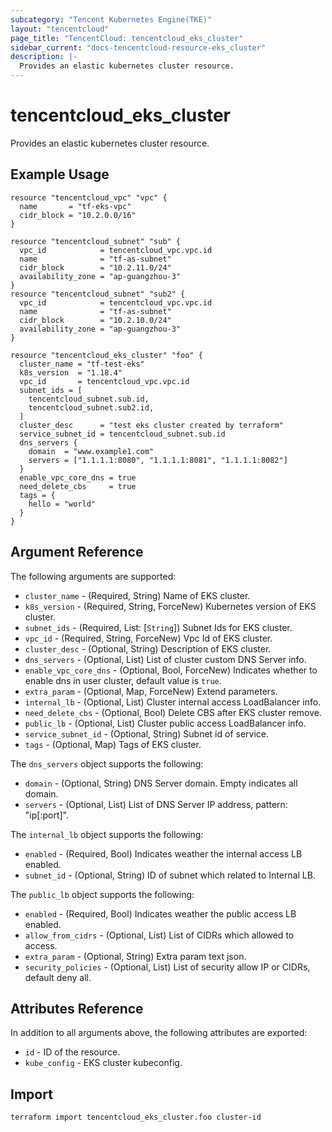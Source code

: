 ```yaml
---
subcategory: "Tencent Kubernetes Engine(TKE)"
layout: "tencentcloud"
page_title: "TencentCloud: tencentcloud_eks_cluster"
sidebar_current: "docs-tencentcloud-resource-eks_cluster"
description: |-
  Provides an elastic kubernetes cluster resource.
---
```


# tencentcloud_eks_cluster

Provides an elastic kubernetes cluster resource.

## Example Usage

```hcl
resource "tencentcloud_vpc" "vpc" {
  name       = "tf-eks-vpc"
  cidr_block = "10.2.0.0/16"
}

resource "tencentcloud_subnet" "sub" {
  vpc_id            = tencentcloud_vpc.vpc.id
  name              = "tf-as-subnet"
  cidr_block        = "10.2.11.0/24"
  availability_zone = "ap-guangzhou-3"
}
resource "tencentcloud_subnet" "sub2" {
  vpc_id            = tencentcloud_vpc.vpc.id
  name              = "tf-as-subnet"
  cidr_block        = "10.2.10.0/24"
  availability_zone = "ap-guangzhou-3"
}

resource "tencentcloud_eks_cluster" "foo" {
  cluster_name = "tf-test-eks"
  k8s_version  = "1.18.4"
  vpc_id       = tencentcloud_vpc.vpc.id
  subnet_ids = [
    tencentcloud_subnet.sub.id,
    tencentcloud_subnet.sub2.id,
  ]
  cluster_desc      = "test eks cluster created by terraform"
  service_subnet_id = tencentcloud_subnet.sub.id
  dns_servers {
    domain  = "www.example1.com"
    servers = ["1.1.1.1:8080", "1.1.1.1:8081", "1.1.1.1:8082"]
  }
  enable_vpc_core_dns = true
  need_delete_cbs     = true
  tags = {
    hello = "world"
  }
}
```

## Argument Reference

The following arguments are supported:

* `cluster_name` - (Required, String) Name of EKS cluster.
* `k8s_version` - (Required, String, ForceNew) Kubernetes version of EKS cluster.
* `subnet_ids` - (Required, List: [`String`]) Subnet Ids for EKS cluster.
* `vpc_id` - (Required, String, ForceNew) Vpc Id of EKS cluster.
* `cluster_desc` - (Optional, String) Description of EKS cluster.
* `dns_servers` - (Optional, List) List of cluster custom DNS Server info.
* `enable_vpc_core_dns` - (Optional, Bool, ForceNew) Indicates whether to enable dns in user cluster, default value is `true`.
* `extra_param` - (Optional, Map, ForceNew) Extend parameters.
* `internal_lb` - (Optional, List) Cluster internal access LoadBalancer info.
* `need_delete_cbs` - (Optional, Bool) Delete CBS after EKS cluster remove.
* `public_lb` - (Optional, List) Cluster public access LoadBalancer info.
* `service_subnet_id` - (Optional, String) Subnet id of service.
* `tags` - (Optional, Map) Tags of EKS cluster.

The `dns_servers` object supports the following:

* `domain` - (Optional, String) DNS Server domain. Empty indicates all domain.
* `servers` - (Optional, List) List of DNS Server IP address, pattern: "ip[:port]".

The `internal_lb` object supports the following:

* `enabled` - (Required, Bool) Indicates weather the internal access LB enabled.
* `subnet_id` - (Optional, String) ID of subnet which related to Internal LB.

The `public_lb` object supports the following:

* `enabled` - (Required, Bool) Indicates weather the public access LB enabled.
* `allow_from_cidrs` - (Optional, List) List of CIDRs which allowed to access.
* `extra_param` - (Optional, String) Extra param text json.
* `security_policies` - (Optional, List) List of security allow IP or CIDRs, default deny all.

## Attributes Reference

In addition to all arguments above, the following attributes are exported:

* `id` - ID of the resource.
* `kube_config` - EKS cluster kubeconfig.


## Import

```
terraform import tencentcloud_eks_cluster.foo cluster-id
```

